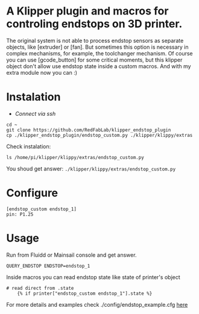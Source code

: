 # A Klipper plugin and macros for controling endstops on 3D printer.
The original system is not able to process endstop sensors as separate objects, like [extruder] or [fan]. But sometimes this option is necessary in complex mechanisms, for example, the toolchanger mechanism. Of course you can use [gcode_button] for some critical moments, but this klipper object don't allow use endstop state inside а custom macros. And with my extra module now you can :)


# Instalation
- *Connect via ssh*
```
cd ~
git clone https://github.com/RedFabLab/klipper_endstop_plugin
cp ./klipper_endstop_plugin/endstop_custom.py ./klipper/klippy/extras
```
Check instalation:
```
ls /home/pi/klipper/klippy/extras/endstop_custom.py
```
You shoud get answer: ```./klipper/klippy/extras/endstop_custom.py```

# Configure
```
[endstop_custom endstop_1]
pin: P1.25
```

# Usage
Run from Fluidd or Mainsail console and get answer.
```
QUERY_ENDSTOP ENDSTOP=endstop_1
```

Inside macros you can read endstop state like state of printer's object
```
# read direct from .state
    {% if printer["endstop_custom endstop_1"].state %}
```

For more details and examples check ./config/endstop_example.cfg
[here](https://github.com/RedFabLab/klipper_endstop_plugin/blob/6ce40fd9e7ad932d8cf3e6bfb37e3c95fd099d01/config/endstop_example.cfg)
